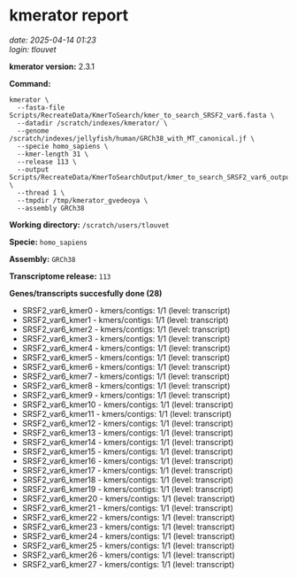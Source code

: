 # kmerator report
*date: 2025-04-14 01:23*  
*login: tlouvet*

**kmerator version:** 2.3.1

**Command:**

```
kmerator \
  --fasta-file Scripts/RecreateData/KmerToSearch/kmer_to_search_SRSF2_var6.fasta \
  --datadir /scratch/indexes/kmerator/ \
  --genome /scratch/indexes/jellyfish/human/GRCh38_with_MT_canonical.jf \
  --specie homo_sapiens \
  --kmer-length 31 \
  --release 113 \
  --output Scripts/RecreateData/KmerToSearchOutput/kmer_to_search_SRSF2_var6_output \
  --thread 1 \
  --tmpdir /tmp/kmerator_gvedeoya \
  --assembly GRCh38
```

**Working directory:** `/scratch/users/tlouvet`

**Specie:** `homo_sapiens`

**Assembly:** `GRCh38`

**Transcriptome release:** `113`

**Genes/transcripts succesfully done (28)**

- SRSF2_var6_kmer0 - kmers/contigs: 1/1 (level: transcript)
- SRSF2_var6_kmer1 - kmers/contigs: 1/1 (level: transcript)
- SRSF2_var6_kmer2 - kmers/contigs: 1/1 (level: transcript)
- SRSF2_var6_kmer3 - kmers/contigs: 1/1 (level: transcript)
- SRSF2_var6_kmer4 - kmers/contigs: 1/1 (level: transcript)
- SRSF2_var6_kmer5 - kmers/contigs: 1/1 (level: transcript)
- SRSF2_var6_kmer6 - kmers/contigs: 1/1 (level: transcript)
- SRSF2_var6_kmer7 - kmers/contigs: 1/1 (level: transcript)
- SRSF2_var6_kmer8 - kmers/contigs: 1/1 (level: transcript)
- SRSF2_var6_kmer9 - kmers/contigs: 1/1 (level: transcript)
- SRSF2_var6_kmer10 - kmers/contigs: 1/1 (level: transcript)
- SRSF2_var6_kmer11 - kmers/contigs: 1/1 (level: transcript)
- SRSF2_var6_kmer12 - kmers/contigs: 1/1 (level: transcript)
- SRSF2_var6_kmer13 - kmers/contigs: 1/1 (level: transcript)
- SRSF2_var6_kmer14 - kmers/contigs: 1/1 (level: transcript)
- SRSF2_var6_kmer15 - kmers/contigs: 1/1 (level: transcript)
- SRSF2_var6_kmer16 - kmers/contigs: 1/1 (level: transcript)
- SRSF2_var6_kmer17 - kmers/contigs: 1/1 (level: transcript)
- SRSF2_var6_kmer18 - kmers/contigs: 1/1 (level: transcript)
- SRSF2_var6_kmer19 - kmers/contigs: 1/1 (level: transcript)
- SRSF2_var6_kmer20 - kmers/contigs: 1/1 (level: transcript)
- SRSF2_var6_kmer21 - kmers/contigs: 1/1 (level: transcript)
- SRSF2_var6_kmer22 - kmers/contigs: 1/1 (level: transcript)
- SRSF2_var6_kmer23 - kmers/contigs: 1/1 (level: transcript)
- SRSF2_var6_kmer24 - kmers/contigs: 1/1 (level: transcript)
- SRSF2_var6_kmer25 - kmers/contigs: 1/1 (level: transcript)
- SRSF2_var6_kmer26 - kmers/contigs: 1/1 (level: transcript)
- SRSF2_var6_kmer27 - kmers/contigs: 1/1 (level: transcript)
